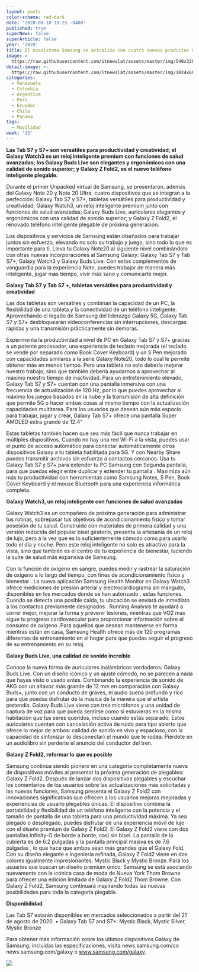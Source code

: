 ```yaml
---
layout: posts
color-schema: red-dark
date: '2020-08-10 10:25 -0400'
published: true
superNews: false
superArticle: false
year: '2020'
title: El ecosistema Samsung se actualiza con cuatro nuevos productos Galaxy
image: >-
  https://raw.githubusercontent.com/itnewslat/assets/master/img/540x320/Samsung-Unpacked-20-p.jpg
detail-image: >-
  https://raw.githubusercontent.com/itnewslat/assets/master/img/1024x680/Samsung-Unpacked-20-g.jpg
categories:
  - Venezuela
  - Colombia
  - Argentina
  - Perú
  - Ecuador
  - Chile
  - Panama
tags:
  - Movilidad
week: '33'
---
```

**Las Tab S7 y S7+ son versátiles para productividad y creatividad; el Galaxy Watch3 es un reloj inteligente premium con funciones de salud avanzadas; los Galaxy Buds Live son elegantes y ergonómicos con una calidad de sonido superior; y Galaxy Z Fold2, es el nuevo teléfono inteligente plegable.**

Durante el primer Unpacked virtual de Samsung, se presentaron, además del Galaxy Note 20 y Note 20 Ultra, cuatro dispositivos que se integran a la perfección: Galaxy Tab S7 y S7+, tabletas versátiles para productividad y creatividad; Galaxy Watch3, un reloj inteligente premium junto con funciones de salud avanzadas; Galaxy Buds Live, auriculares elegantes y ergonómicos con una calidad de sonido superior; y Galaxy Z Fold2, el renovado teléfono inteligente plegable de próxima generación.

Los dispositivos y servicios de Samsung están diseñados para trabajar juntos sin esfuerzo, elevando no solo su trabajo y juego, sino todo lo que es importante para ti. Lleva tu Galaxy Note20 al siguiente nivel combinándolo con otras nuevas incorporaciones al Samsung Galaxy: Galaxy Tab S7 y Tab S7+, Galaxy Watch3 y Galaxy Buds Live. Con estos complementos de vanguardia para la experiencia Note, puedes trabajar de manera más inteligente, jugar más tiempo, vivir más sano y comunicarte mejor.

**Galaxy Tab S7 y Tab S7 +, tabletas versátiles para productividad y creatividad**

Las dos tabletas son versátiles y combinan la capacidad de un PC, la flexibilidad de una tableta y la conectividad de un teléfono inteligente. Aprovechando el legado de Samsung del liderazgo Galaxy 5G, Galaxy Tab S7 y S7+ desbloquearán videoconferencias sin interrupciones, descargas rápidas y una transmisión prácticamente sin demoras.

Experimenta la productividad a nivel de PC en Galaxy Tab S7 y S7+ gracias a un potente procesador, una experiencia de teclado mejorada (el teclado se vende por separado como Book Cover Keyboard) y un S Pen mejorado con capacidades similares a la serie Galaxy Note20, todo lo cual le permite obtener más en menos tiempo. Pero una tableta no solo debería mejorar nuestro trabajo, sino que también debería ayudarnos a aprovechar al máximo nuestro tiempo de inactividad. Para un entretenimiento elevado, Galaxy Tab S7 y S7+ cuentan con una pantalla inmersiva con una frecuencia de actualización de 120 Hz, por lo que puedes aprovechar al máximo los juegos basados en la nube y la transmisión de alta definición que permite 5G o hacer ambas cosas al mismo tiempo con la actualización capacidades multitarea. Para los usuarios que desean aún más espacio para trabajar, jugar y crear, Galaxy Tab S7+ ofrece una pantalla Super AMOLED extra grande de 12.4”

Estas tabletas también hacen que sea más fácil que nunca trabajar en múltiples dispositivos. Cuando no hay una red Wi-Fi a la vista, puedes usar el punto de acceso automático para conectar automáticamente otros dispositivos Galaxy a tu tableta habilitada para 5G. Y con Nearby Share  puedes transmitir archivos sin esfuerzo a contactos cercanos. Usa tu Galaxy Tab S7 y S7+ para extender tu PC Samsung  con Segunda pantalla, para que puedas elegir entre duplicar y extender tu pantalla . Maximiza aún más tu productividad con herramientas como Samsung Notes, S Pen, Book Cover Keyboard y el mouse Bluetooth para una experiencia informática completa.

**Galaxy Watch3, un reloj inteligente con funciones de salud avanzadas**

Galaxy Watch3 es un compañero de próxima generación para administrar tus rutinas, sobrepasar tus objetivos de acondicionamiento físico y tomar posesión de tu salud. Construido con materiales de primera calidad y una versión reducida del popular bisel giratorio, presenta la artesanía de un reloj de lujo, pero a la vez que es lo suficientemente cómodo como para usarlo todo el día y noche. Pero este reloj inteligente no solo es atractivo para la vista, sino que también es el centro de tu experiencia de bienestar, luciendo la suite de salud más expansiva de Samsung. 

Con la función de oxígeno en sangre, puedes medir y rastrear la saturación de oxígeno a lo largo del tiempo, con fines de acondicionamiento físico y bienestar . La nueva aplicación Samsung Health Monitor en Galaxy Watch3 ofrece mediciones de presión arterial  y electrocardiograma sin manguito, disponibles en los mercados donde se han autorizado . estas funciones. Cuando se detecta una posible caída, tu ubicación se enviará de inmediato a los contactos previamente designados . Running Analysis te ayudará a correr mejor, mejorar la forma y prevenir lesiones, mientras que VO2 max sigue tu progreso cardiovascular para proporcionar información sobre el consumo de oxígeno .Para aquellos que desean mantenerse en forma mientras están en casa, Samsung Health ofrece más de 120 programas diferentes de entrenamiento en el hogar para que puedas seguir el progreso de su entrenamiento en su reloj.

**Galaxy Buds Live, una calidad de sonido increíble**

Conoce la nueva forma de auriculares inalámbricos verdaderos: Galaxy Buds Live. Con un diseño icónico y un ajuste cómodo, no se parecen a nada que hayas visto o usado antes. Combinando la experiencia de sonido de AKG con un altavoz más grande de 12 mm en comparación con Galaxy Buds+, junto con un conducto de graves, el audio suena profundo y rico para que puedas disfrutar de la música de la manera que el artista pretendía. Galaxy Buds Live viene con tres micrófonos y una unidad de captura de voz para que pueda sentirse como si estuvieras en la misma habitación que tus seres queridos, incluso cuando estás separado. Estos auriculares cuentan con cancelación activa de ruido  para tipo abierto que ofrece lo mejor de ambos: calidad de sonido en vivo y espacioso, con la capacidad de sintonizar (o desconectar) el mundo que te rodea. Piérdete en un audiolibro sin perderte el anuncio del conductor del tren.

**Galaxy Z Fold2, reformar lo que es posible**

Samsung continúa siendo pionero en una categoría completamente nueva de dispositivos móviles al presentar la próxima generación de plegables: Galaxy Z Fold2. Después de lanzar dos dispositivos plegables y escuchar los comentarios de los usuarios sobre las actualizaciones más solicitadas y las nuevas funciones, Samsung presenta el Galaxy Z Fold2 con innovaciones significativas que ofrecen a los usuarios mejoras mejoradas y experiencias de usuario plegables únicas. El dispositivo combina la portabilidad y flexibilidad de un teléfono inteligente con la potencia y el tamaño de pantalla de una tableta para una productividad máxima. Ya sea plegado o desplegado, puedes disfrutar de una experiencia móvil de lujo con el diseño premium de Galaxy Z Fold2. El Galaxy Z Fold2 viene con dos pantallas Infinity-O de borde a borde, casi sin bisel. La pantalla de la cubierta es de 6.2 pulgadas y la pantalla principal masiva es de 7.6 pulgadas , lo que hace que ambos sean más grandes que el Galaxy Fold. Con su diseño elegante e ingeniería refinada, Galaxy Z Fold2 viene en dos colores igualmente impresionantes: Mystic Black y Mystic Bronze. Para los usuarios que buscan un diseño premium único, Samsung se está asociando nuevamente con la icónica casa de moda de Nueva York Thom Browne para ofrecer una edición limitada de Galaxy Z Fold2 Thom Browne. Con Galaxy Z Fold2, Samsung continuará inspirando todas las nuevas posibilidades para toda la categoría plegable.

**Disponibilidad**  

Las Tab S7 estarán disponibles en mercados seleccionados a partir del 21 de agosto de 2020.
•	Galaxy Tab S7 and S7+: Mystic Black, Mystic Silver, Mystic Bronze 

Para obtener más información sobre los últimos dispositivos Galaxy de Samsung, incluidas las especificaciones, visita news.samsung.com/co news.samsung.com/galaxy o www.samsung.com/galaxy.

<img src="https://tracker.metricool.com/c3po.jpg?hash=56f88a41e39ab42c063cc51676587a04"/>
